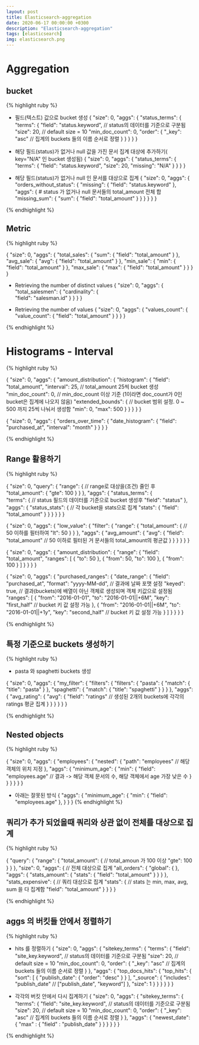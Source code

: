 ```yaml
---
layout: post
title: Elasticsearch-aggregation
date: 2020-06-17 00:00:00 +0300
description: "Elasticsearch-aggregation"
tags: [elasticsearch]
img: elasticsearch.png
---
```


# Aggregation

## bucket

{% highlight ruby %}

* 필드(텍스트) 값으로 bucket 생성 
{
  "size": 0,
  "aggs": {
    "status_terms": {
      "terms": {
        "field": "status.keyword",    // status의 데이터를 기준으로 구분됨
        "size": 20,                    // default size = 10
        "min_doc_count": 0,
        "order": {
          "_key": "asc"               // 집계의 buckets 들의 이름 순서로 정렬
        }
      }
    }
  }
}

* 해당 필드(status)가 없거나 null 값을 가진 문서 집계 대상에 추가하기( key="N/A" 인 bucket 생성됨)
{
  "size": 0,
  "aggs": {
    "status_terms": {
      "terms": {
        "field": "status.keyword",
        "size": 20,
        "missing": "N/A"
      }
    }
  }
}

* 해당 필드(status)가 없거나 null 인 문서를 대상으로 집계
{
  "size": 0,
  "aggs": {
    "orders_without_status": {
      "missing": {
        "field": "status.keyword"
      },
      "aggs": {                                 # status 가 없거나 null 문서들의 total_amount 전체 합
        "missing_sum": {
          "sum": {
            "field": "total_amount"
          }
        }
      }
    }
  }
}

{% endhighlight %}

## Metric

{% highlight ruby %}

{
  "size": 0,
  "aggs": {
    "total_sales": {
      "sum": {
        "field": "total_amount"
      }
    },
    "avg_sale": {
      "avg": {
        "field": "total_amount"
      }
    },
    "min_sale": {
      "min": {
        "field": "total_amount"
      }
    },
    "max_sale": {
      "max": {
        "field": "total_amount"
      }
    }
  }
}

* Retrieving the number of distinct values
{
  "size": 0,
  "aggs": {
    "total_salesmen": {
      "cardinality": {                   
        "field": "salesman.id"
      }
    }
  }
}

* Retrieving the number of values
{
  "size": 0,
  "aggs": {
    "values_count": {
      "value_count": {
        "field": "total_amount"
      }
    }
  }
}

{% endhighlight %}

# Histograms - Interval

{% highlight ruby %}

{
  "size": 0,
  "aggs": {
    "amount_distribution": {
      "histogram": {
        "field": "total_amount",
        "interval": 25,                        // total_amount 25씩 bucket 생성 
        "min_doc_count": 0,                    // min_doc_count 이상 기준 (1이라면 doc_count가 0인 bucket은 집계에 나오지 않음)
        "extended_bounds": {                   // bucket 범위 설정. 0 ~ 500 까지 25씩 나눠서 생성함
            "min": 0,
            "max": 500
          }
      }
    }
  }
}

{
  "size": 0,
  "aggs": {
    "orders_over_time": {
      "date_histogram": {
        "field": "purchased_at",
        "interval": "month"
      }
    }
  }
}

{% endhighlight %}

## Range 활용하기

{% highlight ruby %}

{
  "size": 0,
  "query": {
    "range": {           // range로 대상을(조건) 줄인 후 
      "total_amount": {
        "gte": 100
      }
    }
  },
  "aggs": {
    "status_terms": {        
      "terms": {                 // status 필드의 데이터를 기준으로 bucket 생성후
        "field": "status"
      },
      "aggs": {
        "status_stats": {               // 각 bucket을 stats으로 집계
          "stats": {
            "field": "total_amount"
          }
        }
      }
    }
  }
}

{
  "size": 0,
  "aggs": {
    "low_value": {
      "filter": {
        "range": {
          "total_amount": {            // 50 이하를 필터하여
            "lt": 50
          }
        }
      },
      "aggs": {
        "avg_amount": {
          "avg": {
            "field": "total_amount"   // 50 이하로 필터된 거 문서들의 total_amount의 평균값
          }
        }
      }
    }
  }
}

{
  "size": 0,
  "aggs": {
    "amount_distribution": {
      "range": {
        "field": "total_amount",
        "ranges": [
          {
            "to": 50
          },
          {
            "from": 50,
            "to": 100
          },
          {
            "from": 100
          }
        ]
      }
    }
  }
}

{
  "size": 0,
  "aggs": {
    "purchased_ranges": {
      "date_range": {
        "field": "purchased_at",
        "format": "yyyy-MM-dd",   // 결과에 날짜 포맷 설정
        "keyed": true,            // 결과(buckets)에 배열이 아닌 객체로 생성되며 객체 키값으로 설정됨
        "ranges": [
          {
            "from": "2016-01-01",
            "to": "2016-01-01||+6M",
            "key": "first_half"             // bucket 키 값 설정 가능
          },
          {
            "from": "2016-01-01||+6M",
            "to": "2016-01-01||+1y",
            "key": "second_half"          // bucket 키 값 설정 가능
          }
        ]
      }
    }
  }
}

{% endhighlight %}

## 특정 기준으로 buckets 생성하기

{% highlight ruby %}

* pasta 와 spaghetti buckets 생성

{
  "size": 0,
  "aggs": {
    "my_filter": {
      "filters": {
        "filters": {
          "pasta": {
            "match": {
              "title": "pasta"
            }
          },
          "spaghetti": {
            "match": {
              "title": "spaghetti"
            }
          }
        }
      },
      "aggs": {
        "avg_rating": {
          "avg": {
            "field": "ratings"  // 생성된 2개의 buckets에 각각의 ratings 평균 집계
          }
        }
      }
    }
  }
}

{% endhighlight %}

## Nested objects

{% highlight ruby %}

{
  "size": 0,
  "aggs": {
    "employees": {
      "nested": {
        "path": "employees"   // 해당 객체의 위치 지정
      },
      "aggs": {
        "minimum_age": {
          "min": {
            "field": "employees.age"   // 결과 -> 해당 객체 문서의 수, 해당 객체에서 age 가장 낮은 수 
          }
        }
      }
    }
  }
}

* 아래는 잘못된 방식
{
 "aggs": {
    "minimum_age": {
      "min": {
        "field": "employees.age"
      },
    }
  }
}
{% endhighlight %}

## 쿼리가 추가 되었을때 쿼리와 상관 없이 전체를 대상으로 집계

{% highlight ruby %}

{
  "query": {
    "range": {
      "total_amount": {   // total_amoun 가 100 이상 
        "gte": 100
      }
    }
  },
  "size": 0,
  "aggs": {                   // 전체 대상으로 집계
    "all_orders": {
      "global": { },
      "aggs": {
        "stats_amount": {
          "stats": {
            "field": "total_amount"
          }
        }
      }
    },
    "stats_expensive": {           // 쿼리 대상으로 집계
      "stats": {                   // stats 는 min, max, avg, sum 을 다 집계함
        "field": "total_amount"
      }
    }
  }
}

{% endhighlight %}



## aggs 의 버킷들 안에서 정렬하기

{% highlight ruby %}

* hits 를 정렬하기
{
  "size": 0,
  "aggs": {
    "sitekey_terms": {
      "terms": {
        "field": "site_key.keyword", // status의 데이터를 기준으로 구분됨
        "size": 20, // default size = 10
        "min_doc_count": 0,
        "order": {
          "_key": "asc" // 집계의 buckets 들의 이름 순서로 정렬
        }
      },
      "aggs": {
        "top_docs_hits": {
          "top_hits": {
            "sort": [
              {
                "publish_date": {
                  "order": "desc"
                }
              }
            ],
            "_source": {
              "includes": 
                "publish_date"  // ["publish_date", "keyword"]
            },
            "size": 1
          }
        }
      }
    }
  }
}

* 각각의 버킷 안에서 다시 집계하기
{
  "size": 0,
  "aggs": {
    "sitekey_terms": {
      "terms": {
        "field": "site_key.keyword", // status의 데이터를 기준으로 구분됨
        "size": 20, // default size = 10
        "min_doc_count": 0,
        "order": {
          "_key": "asc" // 집계의 buckets 들의 이름 순서로 정렬
        }
      },
      "aggs": {
        "newest_date": {
          "max" : {
                "field" : "publish_date"
            }
        }
      }
    }
  }
}

{% endhighlight %}
